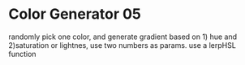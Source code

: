 Color Generator 05
=====
randomly pick one color, and generate gradient based on 1) hue and 2)saturation or lightnes, use two numbers as params. 
use a lerpHSL function  
